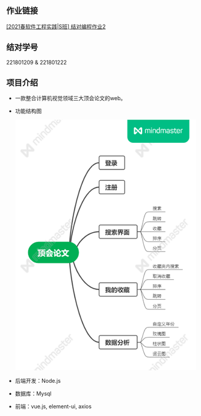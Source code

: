 ##  作业链接

[[2021春软件工程实践|S班] 结对编程作业2](https://edu.cnblogs.com/campus/fzu/FZUSESPR21/homework/11891?fileGuid=KJdDRdYyyrGk96JT)

## 结对学号

221801209 & 221801222

## 项目介绍

* 一款整合计算机视觉领域三大顶会论文的web。

* 功能结构图

  ![img](.README/1kH6ppuJTs4lehBz.png!thumbnail)

* 后端开发：Node.js
* 数据库：Mysql
* 前端：vue.js, element-ui, axios

